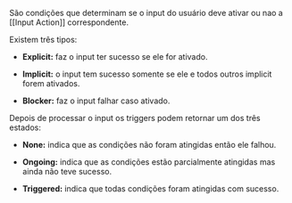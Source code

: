 São condições que determinam se o input do usuário deve ativar ou nao a [[Input Action]] correspondente.

Existem três tipos:

- **Explicit:** faz o input ter sucesso se ele for ativado.
    
- **Implicit:** o input tem sucesso somente se ele e todos outros implicit forem ativados.
    
- **Blocker:** faz o input falhar caso ativado.

Depois de processar o input os triggers podem retornar um dos três estados:

- **None:** indica que as condições não foram atingidas então ele falhou.
    
- **Ongoing:** indica que as condições estão parcialmente atingidas mas ainda não teve sucesso.
    
- **Triggered:** indica que todas condições foram atingidas com sucesso.